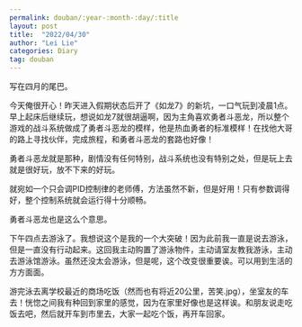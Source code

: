 ```yaml
---
permalink: douban/:year-:month-:day/:title
layout: post
title:  "2022/04/30"
author: "Lei Lie"
categories: Diary
tag: douban
---
```


写在四月的尾巴。

今天俺很开心！昨天进入假期状态后开了《如龙7》的新坑，一口气玩到凌晨1点。早上起床后继续玩，想说如龙7就很胡逼啊，因为主角喜欢勇者斗恶龙，所以整个游戏的战斗系统做成了勇者斗恶龙的模样，他是热血勇者的标准模样！在找他大哥的路上寻找伙伴，完成旅程，和勇者斗恶龙的套路也好像！

勇者斗恶龙就是那种，剧情没有任何特别，战斗系统也没有特别之处，但是玩上去就是很好玩，放不下来的好玩。

就宛如一个只会调PID控制律的老师傅，方法虽然不新，但是好用！只有参数调得好，整个控制系统就会运行得十分顺畅。

勇者斗恶龙也是这么个意思。

下午四点去游泳了。我想说这个是我的一个大突破！因为此前我一直是说去游泳，但是一直没有行动起来。这回我主动购置了游泳物件，主动请室友教我游泳，主动去游泳馆游泳。虽然还没太会游泳，但是呢，这个改变很重要诶。可以用到生活的方方面面。

游完泳去离学校最近的商场吃饭（然而也有将近20公里，苦笑.jpg），坐室友的车去！恍惚之间我有种回到家里的感觉，因为在家里好像也是这样诶。和朋友说走吃饭去吧，然后就开车到市里去，大家一起吃个饭，再开车回家。
